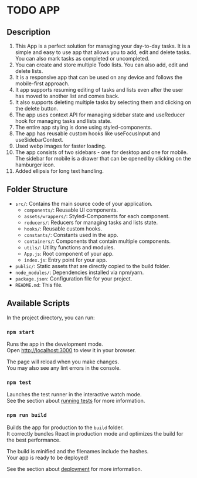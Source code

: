 # TODO APP

## Description

1. This App is a perfect solution for managing your day-to-day tasks. It is a simple and easy to use app that allows you to add, edit and delete tasks. You can also mark tasks as completed or uncompleted.
2. You can create and store multiple Todo lists. You can also add, edit and delete lists.
3. It is a responsive app that can be used on any device and follows the mobile-first approach.
4. It app supports resuming editing of tasks and lists even after the user has moved to another list and comes back.
5. It also supports deleting multiple tasks by selecting them and clicking on the delete button.
6. The app uses context API for managing sidebar state and useReducer hook for managing tasks and lists state.
7. The entire app styling is done using styled-components.
8. The app has reusable custom hooks like useFocusInput and useSidebarContext.
9. Used webp images for faster loading.
10. The app consists of two sidebars - one for desktop and one for mobile. The sidebar for mobile is a drawer that can be opened by clicking on the hamburger icon.
11. Added ellipsis for long text handling.

## Folder Structure

- `src/`: Contains the main source code of your application.
  - `components/`: Reusable UI components.
  - `assets/wrappers/`: Styled-Components for each component.
  - `reducers/`: Reducers for managing tasks and lists state.
  - `hooks/`: Reusable custom hooks.
  - `constants/`: Constants used in the app.
  - `containers/`: Components that contain multiple components.
  - `utils/`: Utility functions and modules.
  - `App.js`: Root component of your app.
  - `index.js`: Entry point for your app.
- `public/`: Static assets that are directly copied to the build folder.
- `node_modules/`: Dependencies installed via npm/yarn.
- `package.json`: Configuration file for your project.
- `README.md`: This file.

## Available Scripts

In the project directory, you can run:

### `npm start`

Runs the app in the development mode.\
Open [http://localhost:3000](http://localhost:3000) to view it in your browser.

The page will reload when you make changes.\
You may also see any lint errors in the console.

### `npm test`

Launches the test runner in the interactive watch mode.\
See the section about [running tests](https://facebook.github.io/create-react-app/docs/running-tests) for more information.

### `npm run build`

Builds the app for production to the `build` folder.\
It correctly bundles React in production mode and optimizes the build for the best performance.

The build is minified and the filenames include the hashes.\
Your app is ready to be deployed!

See the section about [deployment](https://facebook.github.io/create-react-app/docs/deployment) for more information.
